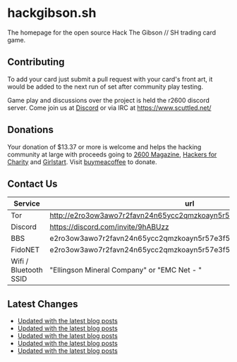 # hackgibson.sh
The homepage for the open source Hack The Gibson // SH trading card game.


## Contributing

To add your card just submit a pull request with your card's front art, it would be added to the next run of set after community play testing.

Game play and discussions over the project is held the r2600 discord server. Come join us at [Discord](https://discord.com/invite/9hABUzz) or via IRC at https://www.scuttled.net/


## Donations

Your donation of $13.37 or more is welcome and helps the hacking community at large with proceeds going to [2600 Magazine](https://2600.com/), [Hackers for Charity](https://hackersforcharity.org) and [Girlstart](https://girlstart.org).  Visit [buymeacoffee](https://www.buymeacoffee.com/hackgibson.sh) to donate.


## Contact Us

Service | url
-|-
Tor | http://e2ro3ow3awo7r2favn24n65ycc2qmzkoayn5r57e3f56nvjwdcgg32ad.onion
Discord | https://discord.com/invite/9hABUzz
BBS | e2ro3ow3awo7r2favn24n65ycc2qmzkoayn5r57e3f56nvjwdcgg32ad.onion:23
FidoNET | e2ro3ow3awo7r2favn24n65ycc2qmzkoayn5r57e3f56nvjwdcgg32ad.onion:24554
Wifi / Bluetooth SSID | "Ellingson Mineral Company" or "EMC Net - <fidonet address>"

## Latest Changes
<!-- BLOG-POST-LIST:START -->
- [Updated with the latest blog posts](https://github.com/DFW2600/hackgibson.sh/commit/941c97ed7d61f15f58003bb17595ba9c56e1a977)
- [Updated with the latest blog posts](https://github.com/DFW2600/hackgibson.sh/commit/6b649967aa290f918e4c50e552760af68ec5c503)
- [Updated with the latest blog posts](https://github.com/DFW2600/hackgibson.sh/commit/0fd1963e12acccb6a37f2b69653e18a07938b325)
- [Updated with the latest blog posts](https://github.com/DFW2600/hackgibson.sh/commit/9a3114467e37ce3fc7c2f21a6d9e2694490c4dc5)
- [Updated with the latest blog posts](https://github.com/DFW2600/hackgibson.sh/commit/250005adf94b93b91362560cd921b23e1ed23190)
<!-- BLOG-POST-LIST:END -->
